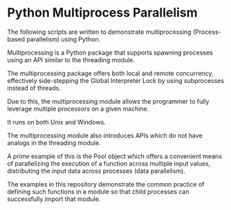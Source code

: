 # Python Multiprocess Parallelism
The following scripts are written to demonstrate multiprocessing (Process-based parallelism) using Python. 

Multiprocessing is a Python package that supports spawning processes using an API similar to the threading module. 

The multiprocessing package offers both local and remote concurrency, effectively side-stepping the Global Interpreter Lock by using subprocesses instead of threads. 

Due to this, the multiprocessing module allows the programmer to fully leverage multiple processors on a given machine. 

It runs on both Unix and Windows.  

The multiprocessing module also introduces APIs which do not have analogs in the threading module. 

A prime example of this is the Pool object which offers a convenient means of parallelizing the execution of a function across multiple input values, distributing the input data across processes (data parallelism). 

The examples in this repository demonstrate the common practice of defining such functions in a module so that child processes can successfully import that module. 
